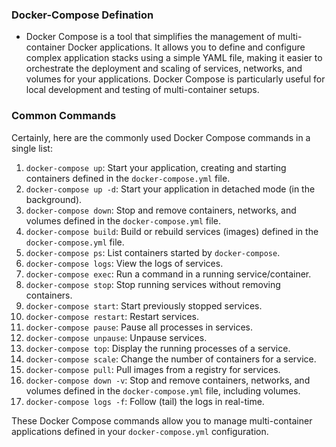 ### Docker-Compose Defination
- Docker Compose is a tool that simplifies the management of multi-container Docker applications. It allows you to define and configure complex application stacks using a simple YAML file, making it easier to orchestrate the deployment and scaling of services, networks, and volumes for your applications. Docker Compose is particularly useful for local development and testing of multi-container setups.

### Common Commands

Certainly, here are the commonly used Docker Compose commands in a single list:

1. `docker-compose up`: Start your application, creating and starting containers defined in the `docker-compose.yml` file.
2. `docker-compose up -d`: Start your application in detached mode (in the background).
3. `docker-compose down`: Stop and remove containers, networks, and volumes defined in the `docker-compose.yml` file.
4. `docker-compose build`: Build or rebuild services (images) defined in the `docker-compose.yml` file.
5. `docker-compose ps`: List containers started by `docker-compose`.
6. `docker-compose logs`: View the logs of services.
7. `docker-compose exec`: Run a command in a running service/container.
8. `docker-compose stop`: Stop running services without removing containers.
9. `docker-compose start`: Start previously stopped services.
10. `docker-compose restart`: Restart services.
11. `docker-compose pause`: Pause all processes in services.
12. `docker-compose unpause`: Unpause services.
13. `docker-compose top`: Display the running processes of a service.
14. `docker-compose scale`: Change the number of containers for a service.
15. `docker-compose pull`: Pull images from a registry for services.
16. `docker-compose down -v`: Stop and remove containers, networks, and volumes defined in the `docker-compose.yml` file, including volumes.
17. `docker-compose logs -f`: Follow (tail) the logs in real-time.

These Docker Compose commands allow you to manage multi-container applications defined in your `docker-compose.yml` configuration.
